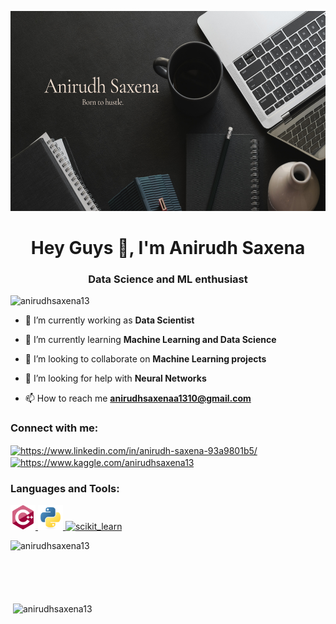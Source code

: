 <img src = "cover.png"
     width=1000px
     height=320px>


<h1 align="center">Hey Guys 👋, I'm Anirudh Saxena</h1>
<h3 align="center">Data Science and ML enthusiast</h3>

<p align="left"> <img src="https://komarev.com/ghpvc/?username=anirudhsaxena13&label=Profile%20views&color=0eb4a1&style=plastic" alt="anirudhsaxena13" /> </p>

- 🔭 I’m currently working as **Data Scientist**

- 🌱 I’m currently learning **Machine Learning and Data Science**

- 👯 I’m looking to collaborate on **Machine Learning projects**

- 🤝 I’m looking for help with **Neural Networks**

- 📫 How to reach me **anirudhsaxenaa1310@gmail.com**

<h3 align="left">Connect with me:</h3>
<p align="left">
<a href="https://linkedin.com/in/https://www.linkedin.com/in/anirudh-saxena-93a9801b5/" target="blank"><img align="center" src="https://raw.githubusercontent.com/rahuldkjain/github-profile-readme-generator/master/src/images/icons/Social/linked-in-alt.svg" alt="https://www.linkedin.com/in/anirudh-saxena-93a9801b5/" height="30" width="40" /></a>
<a href="https://kaggle.com/https://www.kaggle.com/anirudhsaxena13" target="blank"><img align="center" src="https://raw.githubusercontent.com/rahuldkjain/github-profile-readme-generator/master/src/images/icons/Social/kaggle.svg" alt="https://www.kaggle.com/anirudhsaxena13" height="30" width="40" /></a>
</p>

<h3 align="left">Languages and Tools:</h3>
<p align="left"> <a href="https://www.w3schools.com/cpp/" target="_blank"> <img src="https://raw.githubusercontent.com/devicons/devicon/master/icons/cplusplus/cplusplus-original.svg" alt="cplusplus" width="40" height="40"/> </a> <a href="https://www.python.org" target="_blank"> <img src="https://raw.githubusercontent.com/devicons/devicon/master/icons/python/python-original.svg" alt="python" width="40" height="40"/> </a> <a href="https://scikit-learn.org/" target="_blank"> <img src="https://upload.wikimedia.org/wikipedia/commons/0/05/Scikit_learn_logo_small.svg" alt="scikit_learn" width="40" height="40"/> </a> </p>

<p><img  { display:block; }   align="left" src="https://github-readme-stats.vercel.app/api/top-langs?username=anirudhsaxena13&show_icons=true&theme=dark&locale=en&layout=compact" alt="anirudhsaxena13" /></p><br/><br/><br/><br/><br/>


<p>&nbsp;<img { display:block; } align="center" src="https://github-readme-stats.vercel.app/api?username=anirudhsaxena13&show_icons=true&theme=dark&locale=en" alt="anirudhsaxena13" /></p>
